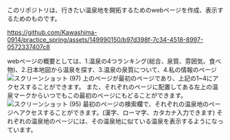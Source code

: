 このリポジトリは、行きたい温泉地を開拓するためのwebページを作成、表示するためのものです。


https://github.com/Kawashima-0914/practice_spring/assets/149990150/b97d398f-7c34-4518-8997-0572337407c8





webページの概要としては、1.温泉の4つランキング(総合、泉質、雰囲気、食べ物)、2.日本地図から温泉を探す、3.温泉の泉質について、4.私の情報のページ
![スクリーンショット (97)](https://github.com/Kawashima-0914/practice_spring/assets/149990150/73a5f5f8-e9d0-4d41-bfd8-e5009647bd99)
上のページが最初のページであり、上記の1~4にアクセスすることができます。
また、それぞれのページに配置してある左上の温泉マークからいつでもこの最初のページにもどることができます。
![スクリーンショット (95)](https://github.com/Kawashima-0914/practice_spring/assets/149990150/bb99e1fd-4cca-41b4-84bc-e4b5e422fd5b)
最初のページの検索欄で、それぞれの温泉地のページへアクセスすることができます。(漢字、ローマ字、カタカナ入力できます)
それぞれの温泉地のページには、その温泉地に似ている温泉を表示するようになっています。

